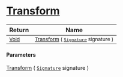 # [Transform](./FillPenUpDurations-100663741.md)



| Return | Name | 
| --- | --- | 
| <sub>[Void](https://docs.microsoft.com/en-us/dotnet/api/System.Void)</sub>| <sub>[Transform](./FillPenUpDurations-100663741.md) ( [`Signature`](./../../../../Signature.md) signature )</sub>| <br>


#### Parameters
[Transform](./FillPenUpDurations-100663741.md) ( [`Signature`](./../../../../Signature.md) signature )